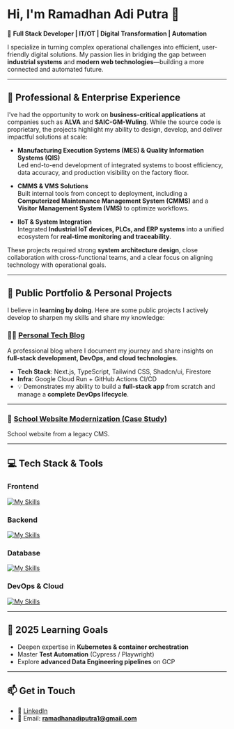 # Hi, I'm Ramadhan Adi Putra 👋  

🚀 **Full Stack Developer | IT/OT | Digital Transformation | Automation**  

I specialize in turning complex operational challenges into efficient, user-friendly digital solutions. My passion lies in bridging the gap between **industrial systems** and **modern web technologies**—building a more connected and automated future.  

---

## 🏢 Professional & Enterprise Experience  

I’ve had the opportunity to work on **business-critical applications** at companies such as **ALVA** and **SAIC-GM-Wuling**. While the source code is proprietary, the projects highlight my ability to design, develop, and deliver impactful solutions at scale:  

- **Manufacturing Execution Systems (MES) & Quality Information Systems (QIS)**  
  Led end-to-end development of integrated systems to boost efficiency, data accuracy, and production visibility on the factory floor.  

- **CMMS & VMS Solutions**  
  Built internal tools from concept to deployment, including a **Computerized Maintenance Management System (CMMS)** and a **Visitor Management System (VMS)** to optimize workflows.  

- **IIoT & System Integration**  
  Integrated **Industrial IoT devices, PLCs, and ERP systems** into a unified ecosystem for **real-time monitoring and traceability**.  

These projects required strong **system architecture design**, close collaboration with cross-functional teams, and a clear focus on aligning technology with operational goals.  

---

## 🚀 Public Portfolio & Personal Projects  

I believe in **learning by doing**. Here are some public projects I actively develop to sharpen my skills and share my knowledge:  

### 👨‍💻 [Personal Tech Blog](https://ramadhans.my.id)  
A professional blog where I document my journey and share insights on **full-stack development, DevOps, and cloud technologies**.  
- **Tech Stack**: Next.js, TypeScript, Tailwind CSS, Shadcn/ui, Firestore  
- **Infra**: Google Cloud Run + GitHub Actions CI/CD  
- 💡 Demonstrates my ability to build a **full-stack app** from scratch and manage a **complete DevOps lifecycle**.  

---

### 🏫 [School Website Modernization (Case Study)](http://libmicikarang.sch.id) 
School website from a legacy CMS.

---

## 💻 Tech Stack & Tools  

### **Frontend**  
[![My Skills](https://skillicons.dev/icons?i=js,react,nextjs,ts,tailwind,threejs)](https://rmdhn.pages.dev)  

### **Backend**  
[![My Skills](https://skillicons.dev/icons?i=js,py,nodejs,express,laravel,sequelize,prisma)](https://rmdhn.pages.dev)  

### **Database**  
[![My Skills](https://skillicons.dev/icons?i=mysql,postgres,supabase,firebase,influxdb)](https://rmdhn.pages.dev)  

### **DevOps & Cloud**  
[![My Skills](https://skillicons.dev/icons?i=gcp,aws,docker,git,github,gitlab,githubactions,nginx,cloudflare)](https://rmdhn.pages.dev)  

---

## 🌱 2025 Learning Goals  

- Deepen expertise in **Kubernetes & container orchestration**  
- Master **Test Automation** (Cypress / Playwright)  
- Explore **advanced Data Engineering pipelines** on GCP  

---

## 📫 Get in Touch  

- 💼 [LinkedIn](https://www.linkedin.com/in/ramadhanadi/)  
- 📧 Email: **ramadhanadiputra1@gmail.com**  
